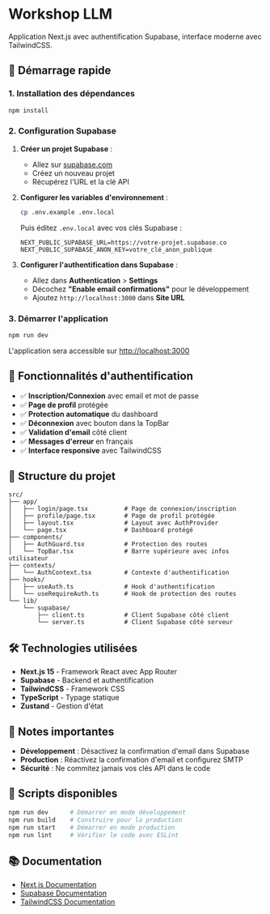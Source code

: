 # Workshop LLM

Application Next.js avec authentification Supabase, interface moderne avec TailwindCSS.

## 🚀 Démarrage rapide

### 1. Installation des dépendances

```bash
npm install
```

### 2. Configuration Supabase

1. **Créer un projet Supabase** :
   - Allez sur [supabase.com](https://supabase.com)
   - Créez un nouveau projet
   - Récupérez l'URL et la clé API

2. **Configurer les variables d'environnement** :
   ```bash
   cp .env.example .env.local
   ```
   
   Puis éditez `.env.local` avec vos clés Supabase :
   ```env
   NEXT_PUBLIC_SUPABASE_URL=https://votre-projet.supabase.co
   NEXT_PUBLIC_SUPABASE_ANON_KEY=votre_clé_anon_publique
   ```

3. **Configurer l'authentification dans Supabase** :
   - Allez dans **Authentication** > **Settings**
   - Décochez **"Enable email confirmations"** pour le développement
   - Ajoutez `http://localhost:3000` dans **Site URL**

### 3. Démarrer l'application

```bash
npm run dev
```

L'application sera accessible sur [http://localhost:3000](http://localhost:3000)

## 🔐 Fonctionnalités d'authentification

- ✅ **Inscription/Connexion** avec email et mot de passe
- ✅ **Page de profil** protégée
- ✅ **Protection automatique** du dashboard
- ✅ **Déconnexion** avec bouton dans la TopBar
- ✅ **Validation d'email** côté client
- ✅ **Messages d'erreur** en français
- ✅ **Interface responsive** avec TailwindCSS

## 📁 Structure du projet

```
src/
├── app/
│   ├── login/page.tsx          # Page de connexion/inscription
│   ├── profile/page.tsx        # Page de profil protégée
│   ├── layout.tsx              # Layout avec AuthProvider
│   └── page.tsx                # Dashboard protégé
├── components/
│   ├── AuthGuard.tsx           # Protection des routes
│   └── TopBar.tsx              # Barre supérieure avec infos utilisateur
├── contexts/
│   └── AuthContext.tsx         # Contexte d'authentification
├── hooks/
│   ├── useAuth.ts              # Hook d'authentification
│   └── useRequireAuth.ts       # Hook de protection des routes
└── lib/
    └── supabase/
        ├── client.ts           # Client Supabase côté client
        └── server.ts           # Client Supabase côté serveur
```

## 🛠️ Technologies utilisées

- **Next.js 15** - Framework React avec App Router
- **Supabase** - Backend et authentification
- **TailwindCSS** - Framework CSS
- **TypeScript** - Typage statique
- **Zustand** - Gestion d'état

## 📝 Notes importantes

- **Développement** : Désactivez la confirmation d'email dans Supabase
- **Production** : Réactivez la confirmation d'email et configurez SMTP
- **Sécurité** : Ne commitez jamais vos clés API dans le code

## 🔧 Scripts disponibles

```bash
npm run dev      # Démarrer en mode développement
npm run build    # Construire pour la production
npm run start    # Démarrer en mode production
npm run lint     # Vérifier le code avec ESLint
```

## 📚 Documentation

- [Next.js Documentation](https://nextjs.org/docs)
- [Supabase Documentation](https://supabase.com/docs)
- [TailwindCSS Documentation](https://tailwindcss.com/docs)